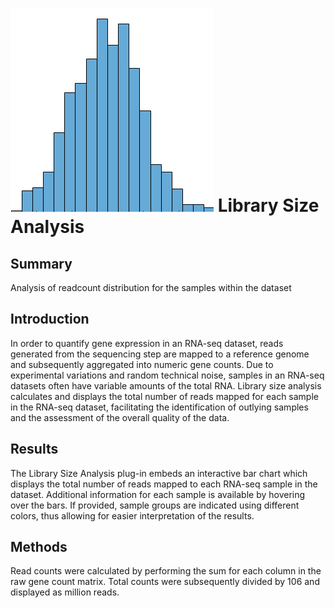 ![Library Size Analysis Icon](img/library_size_analysis-icon.png "Library Size Analysis Icon") Library Size Analysis
================
Summary
----------------
Analysis of readcount distribution for the samples within the dataset

Introduction
----------------
In order to quantify gene expression in an RNA-seq dataset, reads generated from the sequencing step are mapped to a reference genome and subsequently aggregated into numeric gene counts. Due to experimental variations and random technical noise, samples in an RNA-seq datasets often have variable amounts of the total RNA. Library size analysis calculates and displays the total number of reads mapped for each sample in the RNA-seq dataset, facilitating the identification of outlying samples and the assessment of the overall quality of the data.

Results
----------------
The Library Size Analysis plug-in embeds an interactive bar chart which displays the total number of reads mapped to each RNA-seq sample in the dataset. Additional information for each sample is available by hovering over the bars. If provided, sample groups are indicated using different colors, thus allowing for easier interpretation of the results.

Methods
----------------
Read counts were calculated by performing the sum for each column in the raw gene count matrix. Total counts were subsequently divided by 106 and displayed as million reads.